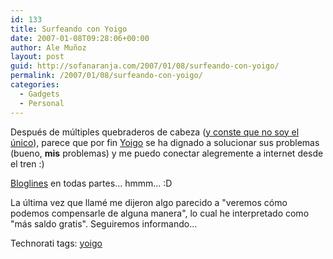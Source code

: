 ```yaml
---
id: 133
title: Surfeando con Yoigo
date: 2007-01-08T09:28:06+00:00
author: Ale Muñoz
layout: post
guid: http://sofanaranja.com/2007/01/08/surfeando-con-yoigo/
permalink: /2007/01/08/surfeando-con-yoigo/
categories:
  - Gadgets
  - Personal
---
```

Después de múltiples quebraderos de cabeza ([y conste que no soy el único](http://www.lacoctelera.com/mamuso/post/2006/12/29/pues-mi-yoigo-tampoco-me-funciona)), parece que por fin [Yoigo](http://yoigo.com) se ha dignado a solucionar sus problemas (bueno, **mis** problemas) y me puedo conectar alegremente a internet desde el tren :)

[Bloglines](http://www.bloglines.com/) en todas partes... hmmm... :D

La última vez que llamé me dijeron algo parecido a "veremos cómo podemos compensarle de alguna manera", lo cual he interpretado como "más saldo gratis". Seguiremos informando...

<div class="techtag"><span>Technorati tags:</span> <a href="http://technorati.com/tag/yoigo" rel="tag">yoigo</a></div>